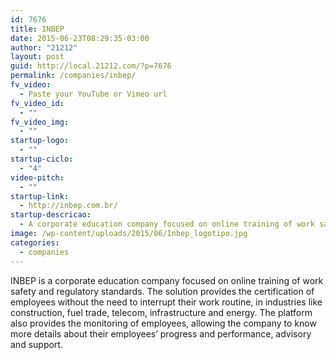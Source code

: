 ```yaml
---
id: 7676
title: INBEP
date: 2015-06-23T08:29:35-03:00
author: "21212"
layout: post
guid: http://local.21212.com/?p=7676
permalink: /companies/inbep/
fv_video:
  - Paste your YouTube or Vimeo url
fv_video_id:
  - ""
fv_video_img:
  - ""
startup-logo:
  - ""
startup-ciclo:
  - "4"
video-pitch:
  - ""
startup-link:
  - http://inbep.com.br/
startup-descricao:
  - A corporate education company focused on online training of work safety and regulatory standards.
image: /wp-content/uploads/2015/06/Inbep_logotipo.jpg
categories:
  - companies
---
```

INBEP is a corporate education company focused on online training of work safety and regulatory standards. The solution provides the certification of employees without the need to interrupt their work routine, in industries like construction, fuel trade, telecom, infrastructure and energy. The platform also provides the monitoring of employees, allowing the company to know more details about their employees&#8217; progress and performance, advisory and support.